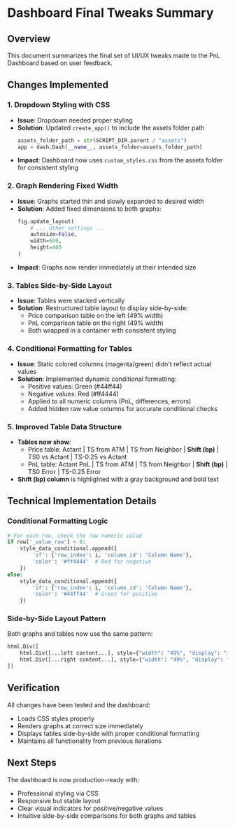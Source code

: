 # Dashboard Final Tweaks Summary

## Overview
This document summarizes the final set of UI/UX tweaks made to the PnL Dashboard based on user feedback.

## Changes Implemented

### 1. Dropdown Styling with CSS
- **Issue**: Dropdown needed proper styling
- **Solution**: Updated `create_app()` to include the assets folder path
  ```python
  assets_folder_path = str(SCRIPT_DIR.parent / "assets")
  app = dash.Dash(__name__, assets_folder=assets_folder_path)
  ```
- **Impact**: Dashboard now uses `custom_styles.css` from the assets folder for consistent styling

### 2. Graph Rendering Fixed Width
- **Issue**: Graphs started thin and slowly expanded to desired width
- **Solution**: Added fixed dimensions to both graphs:
  ```python
  fig.update_layout(
      # ... other settings ...
      autosize=False,
      width=600,
      height=400
  )
  ```
- **Impact**: Graphs now render immediately at their intended size

### 3. Tables Side-by-Side Layout
- **Issue**: Tables were stacked vertically
- **Solution**: Restructured table layout to display side-by-side:
  - Price comparison table on the left (49% width)
  - PnL comparison table on the right (49% width)
  - Both wrapped in a container with consistent styling

### 4. Conditional Formatting for Tables
- **Issue**: Static colored columns (magenta/green) didn't reflect actual values
- **Solution**: Implemented dynamic conditional formatting:
  - Positive values: Green (#44ff44)
  - Negative values: Red (#ff4444)
  - Applied to all numeric columns (PnL, differences, errors)
  - Added hidden raw value columns for accurate conditional checks

### 5. Improved Table Data Structure
- **Tables now show**:
  - Price table: Actant | TS from ATM | TS from Neighbor | **Shift (bp)** | TS0 vs Actant | TS-0.25 vs Actant
  - PnL table: Actant PnL | TS from ATM | TS from Neighbor | **Shift (bp)** | TS0 Error | TS-0.25 Error
- **Shift (bp) column** is highlighted with a gray background and bold text

## Technical Implementation Details

### Conditional Formatting Logic
```python
# For each row, check the raw numeric value
if row['_value_raw'] < 0:
    style_data_conditional.append({
        'if': {'row_index': i, 'column_id': 'Column Name'},
        'color': '#ff4444'  # Red for negative
    })
else:
    style_data_conditional.append({
        'if': {'row_index': i, 'column_id': 'Column Name'},
        'color': '#44ff44'  # Green for positive
    })
```

### Side-by-Side Layout Pattern
Both graphs and tables now use the same pattern:
```python
html.Div([
    html.Div([...left content...], style={"width": "49%", "display": "inline-block"}),
    html.Div([...right content...], style={"width": "49%", "display": "inline-block"})
])
```

## Verification
All changes have been tested and the dashboard:
- Loads CSS styles properly
- Renders graphs at correct size immediately
- Displays tables side-by-side with proper conditional formatting
- Maintains all functionality from previous iterations

## Next Steps
The dashboard is now production-ready with:
- Professional styling via CSS
- Responsive but stable layout
- Clear visual indicators for positive/negative values
- Intuitive side-by-side comparisons for both graphs and tables 